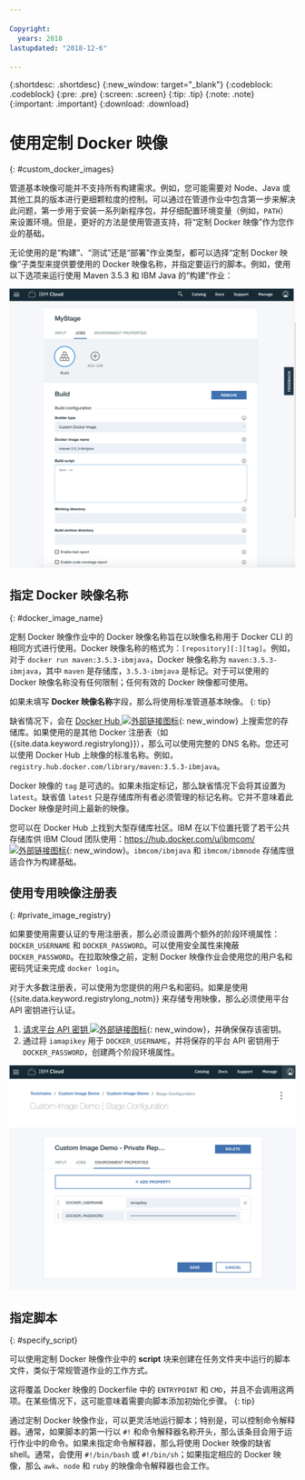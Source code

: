 ```yaml
---

Copyright:
  years: 2018
lastupdated: "2018-12-6"

---
```


{:shortdesc: .shortdesc}
{:new_window: target="_blank"}
{:codeblock: .codeblock}
{:pre: .pre}
{:screen: .screen}
{:tip: .tip}
{:note: .note}
{:important: .important}
{:download: .download}


# 使用定制 Docker 映像
{: #custom_docker_images}

管道基本映像可能并不支持所有构建需求。例如，您可能需要对 Node、Java 或其他工具的版本进行更细颗粒度的控制。可以通过在管道作业中包含第一步来解决此问题，第一步用于安装一系列新程序包，并仔细配置环境变量（例如，`PATH`）来设置环境。但是，更好的方法是使用管道支持，将“定制 Docker 映像”作为您作业的基础。

无论使用的是“构建”、“测试”还是“部署”作业类型，都可以选择“定制 Docker 映像”子类型来提供要使用的 Docker 映像名称，并指定要运行的脚本。例如，使用以下选项来运行使用 Maven 3.5.3 和 IBM Java 的“构建”作业：

 ![使用定制映像进行 Maven 构建](images/custom-image-maven-build.png)


## 指定 Docker 映像名称
{: #docker_image_name}

定制 Docker 映像作业中的 Docker 映像名称旨在以映像名称用于 Docker CLI 的相同方式进行使用。Docker 映像名称的格式为：`[repository][:][tag]`。例如，对于 `docker run maven:3.5.3-ibmjava`，Docker 映像名称为 `maven:3.5.3-ibmjava`，其中 `maven` 是存储库，`3.5.3-ibmjava` 是标记。对于可以使用的 Docker 映像名称没有任何限制；任何有效的 Docker 映像都可使用。

如果未填写 **Docker 映像名称**字段，那么将使用标准管道基本映像。
{: tip}

缺省情况下，会在 [Docker Hub ![外部链接图标](../../icons/launch-glyph.svg "外部链接图标")](https://hub.docker.com/){: new_window} 上搜索您的存储库。如果使用的是其他 Docker 注册表（如 {{site.data.keyword.registrylong}}），那么可以使用完整的 DNS 名称。您还可以使用 Docker Hub 上映像的标准名称。例如，`registry.hub.docker.com/library/maven:3.5.3-ibmjava`。

Docker 映像的 `tag` 是可选的。如果未指定标记，那么缺省情况下会将其设置为 `latest`。缺省值 `latest` 只是存储库所有者必须管理的标记名称。它并不意味着此 Docker 映像是时间上最新的映像。

您可以在 Docker Hub 上找到大型存储库社区。IBM 在以下位置托管了若干公共存储库供 IBM Cloud 团队使用：[https://hub.docker.com/u/ibmcom/ ![外部链接图标](../../icons/launch-glyph.svg "外部链接图标")](https://hub.docker.com/u/ibmcom/){: new_window}。`ibmcom/ibmjava` 和 `ibmcom/ibmnode` 存储库很适合作为构建基础。 

## 使用专用映像注册表
{: #private_image_registry}

如果要使用需要认证的专用注册表，那么必须设置两个额外的阶段环境属性：`DOCKER_USERNAME` 和 `DOCKER_PASSWORD`。可以使用安全属性来掩蔽 `DOCKER_PASSWORD`。在拉取映像之前，定制 Docker 映像作业会使用您的用户名和密码凭证来完成 `docker login`。

对于大多数注册表，可以使用为您提供的用户名和密码。如果是使用 {{site.data.keyword.registrylong_notm}} 来存储专用映像，那么必须使用平台 API 密钥进行认证。 

1. [请求平台 API 密钥 ![外部链接图标](../../icons/launch-glyph.svg "外部链接图标")](https://cloud.ibm.com/iam/#/apikeys){: new_window}，并确保保存该密钥。 
1. 通过将 `iamapikey` 用于 `DOCKER_USERNAME`，并将保存的平台 API 密钥用于 `DOCKER_PASSWORD`，创建两个阶段环境属性。

 ![{{site.data.keyword.registrylong_notm}} 凭证](images/custom-image-private-repository.png)


## 指定脚本
{: #specify_script}

可以使用定制 Docker 映像作业中的 **script** 块来创建在任务文件夹中运行的脚本文件，类似于常规管道作业的工作方式。 

这将覆盖 Docker 映像的 Dockerfile 中的 `ENTRYPOINT` 和 `CMD`，并且不会调用这两项。在某些情况下，这可能意味着需要向脚本添加初始化步骤。
{: tip}

通过定制 Docker 映像作业，可以更灵活地运行脚本；特别是，可以控制命令解释器。通常，如果脚本的第一行以 `#!` 和命令解释器名称开头，那么该条目会用于运行作业中的命令。如果未指定命令解释器，那么将使用 Docker 映像的缺省 shell。通常，会使用 `#!/bin/bash` 或 `#!/bin/sh`；如果指定相应的 Docker 映像，那么 `awk`、`node` 和 `ruby` 的映像命令解释器也会工作。
